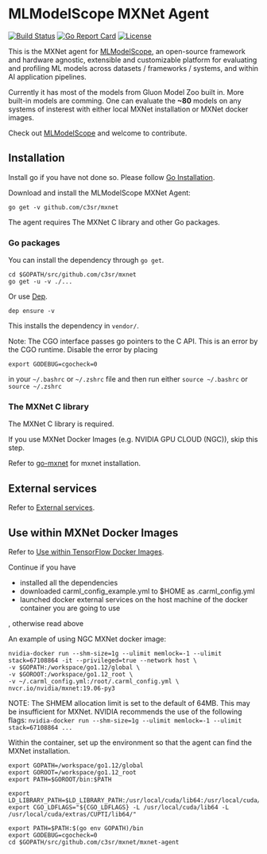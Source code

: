# MLModelScope MXNet Agent

[![Build Status](https://dev.azure.com/yhchang/c3sr/_apis/build/status/c3sr.mxnet?branchName=master)](https://dev.azure.com/yhchang/c3sr/_build/latest?definitionId=9&branchName=master)
[![Go Report Card](https://goreportcard.com/badge/github.com/c3sr/mxnet)](https://goreportcard.com/report/github.com/c3sr/mxnet)
[![License](https://img.shields.io/badge/License-Apache%202.0-blue.svg)](https://opensource.org/licenses/Apache-2.0)

This is the MXNet agent for [MLModelScope](mlmodelscope.org), an open-source framework and hardware agnostic, extensible and customizable platform for evaluating and profiling ML models across datasets / frameworks / systems, and within AI application pipelines.

Currently it has most of the models from Gluon Model Zoo built in. More built-in models are comming.
One can evaluate the **~80** models on any systems of insterest with either local MXNet installation or MXNet docker images.

Check out [MLModelScope](mlmodelscope.org) and welcome to contribute.

## Installation

Install go if you have not done so. Please follow [Go Installation](https://docs.mlmodelscope.org/installation/source/golang).

Download and install the MLModelScope MXNet Agent:

```
go get -v github.com/c3sr/mxnet

```

The agent requires The MXNet C library and other Go packages.

### Go packages

You can install the dependency through `go get`.

```
cd $GOPATH/src/github.com/c3sr/mxnet
go get -u -v ./...
```

Or use [Dep](https://github.com/golang/dep).

```
dep ensure -v
```

This installs the dependency in `vendor/`.

Note: The CGO interface passes go pointers to the C API. This is an error by the CGO runtime. Disable the error by placing

```
export GODEBUG=cgocheck=0
```

in your `~/.bashrc` or `~/.zshrc` file and then run either `source ~/.bashrc` or `source ~/.zshrc`

### The MXNet C library

The MXNet C library is required.

If you use MXNet Docker Images (e.g. NVIDIA GPU CLOUD (NGC)), skip this step.

Refer to [go-mxnet](https://github.com/c3sr/go-mxnet#mxnet-installation) for mxnet installation.

## External services

Refer to [External services](https://github.com/c3sr/tensorflow#external-services).

## Use within MXNet Docker Images

Refer to [Use within TensorFlow Docker Images](https://github.com/c3sr/tensorflow#use-within-tensorflow-docker-images).

Continue if you have

* installed all the dependencies
* downloaded carml_config_example.yml to $HOME as .carml_config.yml
* launched docker external services on the host machine of the docker container you are going to use

, otherwise read above

An example of using NGC MXNet docker image: 

```
nvidia-docker run --shm-size=1g --ulimit memlock=-1 --ulimit stack=67108864 -it --privileged=true --network host \
-v $GOPATH:/workspace/go1.12/global \
-v $GOROOT:/workspace/go1.12_root \
-v ~/.carml_config.yml:/root/.carml_config.yml \
nvcr.io/nvidia/mxnet:19.06-py3
```

NOTE: The SHMEM allocation limit is set to the default of 64MB.  This may be
   insufficient for MXNet.  NVIDIA recommends the use of the following flags:
   ```nvidia-docker run --shm-size=1g --ulimit memlock=-1 --ulimit stack=67108864 ...```

Within the container, set up the environment so that the agent can find the MXNet installation.

```
export GOPATH=/workspace/go1.12/global
export GOROOT=/workspace/go1.12_root
export PATH=$GOROOT/bin:$PATH

export LD_LIBRARY_PATH=$LD_LIBRARY_PATH:/usr/local/cuda/lib64:/usr/local/cuda/extras/CUPTI/lib64/
export CGO_LDFLAGS="${CGO_LDFLAGS} -L /usr/local/cuda/lib64 -L /usr/local/cuda/extras/CUPTI/lib64/"

export PATH=$PATH:$(go env GOPATH)/bin  
export GODEBUG=cgocheck=0  
cd $GOPATH/src/github.com/c3sr/mxnet/mxnet-agent  
```

